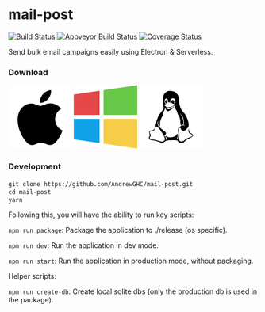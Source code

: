 # mail-post

[![Build Status][travis-image]][travis-url]
[![Appveyor Build Status][appveyor-image]][appveyor-url]
[![Coverage Status][coverage-image]][coverage-url]

Send bulk email campaigns easily using Electron & Serverless.

### Download

[![Apple](/docs/images/apple.png)](https://github.com/AndrewGHC/mail-post/releases)
[![Windows](/docs/images/windows.png)](https://github.com/AndrewGHC/mail-post/releases)
[![Linux](/docs/images/linux.png)](https://github.com/AndrewGHC/mail-post/releases)

[travis-image]: https://travis-ci.org/AndrewGHC/mail-post.svg?branch=master
[travis-url]: https://travis-ci.org/AndrewGHC/mail-post

[appveyor-image]: https://ci.appveyor.com/api/projects/status/github/AndrewGHC/mail-post?svg=true
[appveyor-url]: https://ci.appveyor.com/project/AndrewGHC/mail-post/branch/master

[coverage-image]: https://coveralls.io/repos/github/AndrewGHC/mail-post/badge.svg?branch=master
[coverage-url]: https://coveralls.io/github/AndrewGHC/mail-post?branch=master

### Development

```
git clone https://github.com/AndrewGHC/mail-post.git
cd mail-post
yarn
```

Following this, you will have the ability to run key scripts:

`npm run package`: Package the application to ./release (os specific).

`npm run dev`: Run the application in dev mode.

`npm run start`: Run the application in production mode, without packaging.

Helper scripts:

`npm run create-db`: Create local sqlite dbs (only the production db is used in the package).
